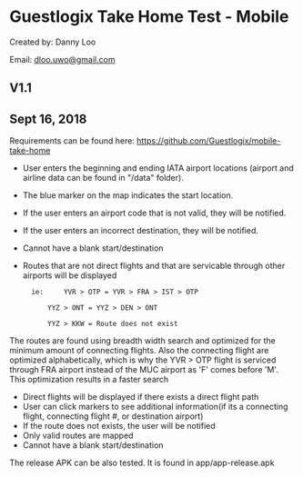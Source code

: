 ﻿# Guestlogix Take Home Test - Mobile

Created by: Danny Loo

Email: dloo.uwo@gmail.com

## V1.1
## Sept 16, 2018

Requirements can be found here: https://github.com/Guestlogix/mobile-take-home

- User enters the beginning and ending IATA airport locations (airport and airline data can be found in "/data" folder).
- The blue marker on the map indicates the start location.  
- If the user enters an airport code that is not valid, they will be notified.
- If the user enters an incorrect destination, they will be notified.
- Cannot have a blank start/destination
- Routes that are not direct flights and that are servicable through other airports will be displayed


		ie: 	YVR > OTP = YVR > FRA > IST > OTP 	
	
			YYZ > ONT = YYZ > DEN > ONT	
		
			YYZ > KKW = Route does not exist	
		
The routes are found using breadth width search and optimized for the minimum amount of connecting flights. Also the connecting flight are optimized alphabetically, which is why the YVR > OTP flight is serviced through FRA airport instead of the MUC airport as 'F' comes before 'M'. This optimization results in a faster search			
	
- Direct flights will be displayed if there exists a direct flight path
- User can click markers to see additional information(if its a connecting flight, connecting flight #, or destination airport)
- If the route does not exists, the user will be notified 
- Only valid routes are mapped 
- Cannot have a blank start/destination

The release APK can be also tested. It is found in app/app-release.apk
